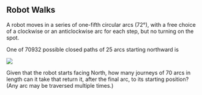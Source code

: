 ## Robot Walks

A robot moves in a series of one-fifth circular arcs ($72°$), with a free choice of a clockwise or an anticlockwise arc for each step, but no turning on the spot.

One of $70932$ possible closed paths of $25$ arcs starting northward is

![](https://projecteuler.net/project/images/p208_robotwalk.gif)

Given that the robot starts facing North, how many journeys of $70$ arcs in length can it take that return it, after the final arc, to its starting position?  
(Any arc may be traversed multiple times.)
